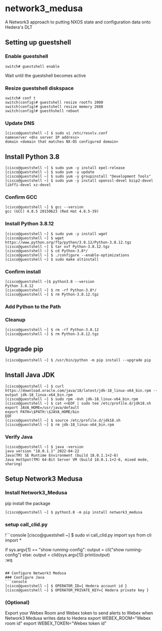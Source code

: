 # network3_medusa
A Network3 approach to putting NXOS state and configuration data onto Hedera's DLT

## Setting up guestshell
### Enable guestshell
```console
switch# guestshell enable
```
Wait until the guestshell becomes active

### Resize guestshell diskspace
```console
switch# conf t
switch(config)# guestshell resize rootfs 2000
switch(config)# guestshell resize memory 2688
switch(config)# guesthshell reboot
```

### Update DNS
```console
[cisco@guestshell ~] $ sudo vi /etc/resolv.conf
nameserver <dns server IP address>
domain <domain that matches NX-OS configured domain>
```

## Install Python 3.8
```console
[cisco@guestshell ~] $ sudo yum -y install epel-release
[cisco@guestshell ~] $ sudo yum -y update
[cisco@guestshell ~] $ sudo yum -y groupinstall "Development Tools"
[cisco@guestshell ~] $ sudo yum -y install openssl-devel bzip2-devel libffi-devel xz-devel
```
### Confirm GCC
```console
[cisco@guestshell ~] $ gcc --version
gcc (GCC) 4.8.5 20150623 (Red Hat 4.8.5-39)
```
### Install Python 3.8.12
```console
[cisco@guestshell ~] $ sudo yum -y install wget
[cisco@guestshell ~] $ wget https://www.python.org/ftp/python/3.8.12/Python-3.8.12.tgz
[cisco@guestshell ~] $ tar xvf Python-3.8.12.tgz
[cisco@guestshell ~] $ cd Python-3.8*/
[cisco@guestshell ~] $ ./configure --enable-optimizations
[cisco@guestshell ~] $ sudo make altinstall
```

### Confirm install
```console
[cisco@guestshell ~]$ python3.8 --version
Python 3.8.12
[cisco@guestshell ~] $ rm -rf Python-3.8*/
[cisco@guestshell ~] $ rm Python-3.8.12.tgz
```

### Add Python to the Path

### Cleanup
```
[cisco@guestshell ~] $ rm -rf Python-3.8.12
[cisco@guestshell ~] $ rm Python-3.8.12.tgz
```

## Upgrade pip
```console
[cisco@guestshell ~] $ /usr/bin/python -m pip install --upgrade pip
```

## Install Java JDK
```console
[cisco@guestshell ~] $ curl https://download.oracle.com/java/18/latest/jdk-18_linux-x64_bin.rpm --output jdk-18_linux-x64_bin.rpm
[cisco@guestshell ~] $ sudo rpm -Uvh jdk-18_linux-x64_bin.rpm
[cisco@guestshell ~] $ cat <<EOF | sudo tee /etc/profile.d/jdk18.sh
export JAVA_HOME=/usr/java/default
export PATH=\$PATH:\$JAVA_HOME/bin
EOF
[cisco@guestshell ~] $ source /etc/profile.d/jdk18.sh
[cisco@guestshell ~] $ rm jdk-18_linux-x64_bin.rpm
```

### Verify Java
```console
[cisco@guestshell ~] $ java -version
java version "18.0.1.1" 2022-04-22
Java(TM) SE Runtime Environment (build 18.0.1.1+2-6)
Java HotSpot(TM) 64-Bit Server VM (build 18.0.1.1+2-6, mixed mode, sharing)
```

## Setup Network3 Medusa
### Install Network3_Medusa
pip install the package
```console
[cisco@guestshell ~] $ python3.8 -m pip install network3_medusa
```
### setup call_clid.py
!```console
[cisco@guestshell ~] $ sudo vi call_clid.py
import sys
from cli import *

if sys.argv[1] == "show running-config":
  output = cli("show running-config")
else:
  output = clid(sys.argv[1])
print(output)  
:wq
```

## Configure Network3 Medusa
### Configure Java
```console
[cisco@guestshell ~] $ OPERATOR_ID={ Hedera account id }
[cisco@guestshell ~] $ OPERATOR_PRIVATE_KEY={ Hedera private key }
```

### (Optional)
Export your Webex Room and Webex token to send alerts to Webex when Network3 Medusa writes data to Hedera
export WEBEX_ROOM="Webex room id"
export WEBEX_TOKEN="Webex token id"